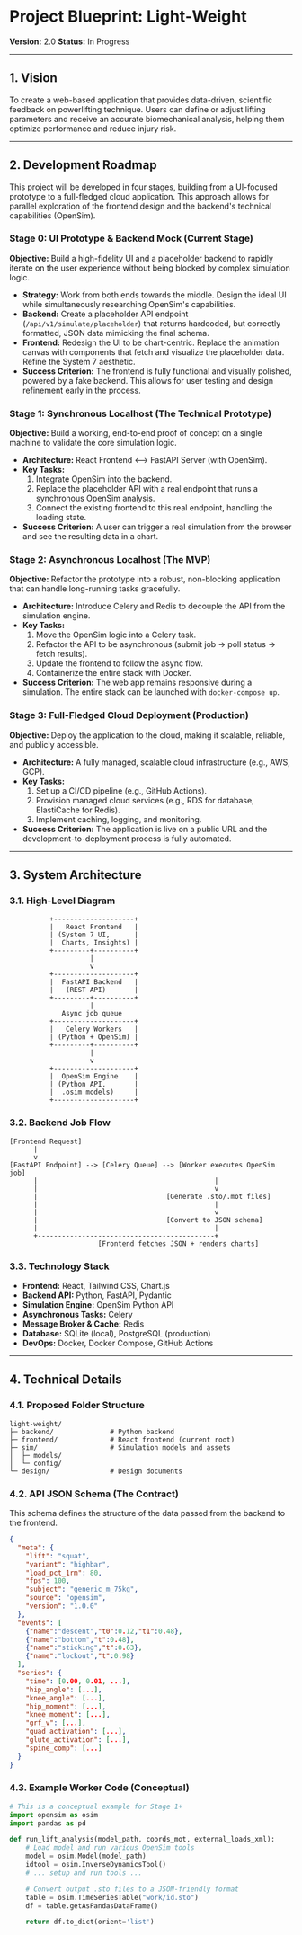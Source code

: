 # Project Blueprint: Light-Weight

**Version:** 2.0
**Status:** In Progress

---

## 1. Vision

To create a web-based application that provides data-driven, scientific feedback on powerlifting technique. Users can define or adjust lifting parameters and receive an accurate biomechanical analysis, helping them optimize performance and reduce injury risk.

---

## 2. Development Roadmap

This project will be developed in four stages, building from a UI-focused prototype to a full-fledged cloud application. This approach allows for parallel exploration of the frontend design and the backend's technical capabilities (OpenSim).

### Stage 0: UI Prototype & Backend Mock (Current Stage)

**Objective:** Build a high-fidelity UI and a placeholder backend to rapidly iterate on the user experience without being blocked by complex simulation logic.

-   **Strategy:** Work from both ends towards the middle. Design the ideal UI while simultaneously researching OpenSim's capabilities.
-   **Backend:** Create a placeholder API endpoint (`/api/v1/simulate/placeholder`) that returns hardcoded, but correctly formatted, JSON data mimicking the final schema.
-   **Frontend:** Redesign the UI to be chart-centric. Replace the animation canvas with components that fetch and visualize the placeholder data. Refine the System 7 aesthetic.
-   **Success Criterion:** The frontend is fully functional and visually polished, powered by a fake backend. This allows for user testing and design refinement early in the process.

### Stage 1: Synchronous Localhost (The Technical Prototype)

**Objective:** Build a working, end-to-end proof of concept on a single machine to validate the core simulation logic.

-   **Architecture:** React Frontend <--> FastAPI Server (with OpenSim).
-   **Key Tasks:**
    1.  Integrate OpenSim into the backend.
    2.  Replace the placeholder API with a real endpoint that runs a synchronous OpenSim analysis.
    3.  Connect the existing frontend to this real endpoint, handling the loading state.
-   **Success Criterion:** A user can trigger a real simulation from the browser and see the resulting data in a chart.

### Stage 2: Asynchronous Localhost (The MVP)

**Objective:** Refactor the prototype into a robust, non-blocking application that can handle long-running tasks gracefully.

-   **Architecture:** Introduce Celery and Redis to decouple the API from the simulation engine.
-   **Key Tasks:**
    1.  Move the OpenSim logic into a Celery task.
    2.  Refactor the API to be asynchronous (submit job -> poll status -> fetch results).
    3.  Update the frontend to follow the async flow.
    4.  Containerize the entire stack with Docker.
-   **Success Criterion:** The web app remains responsive during a simulation. The entire stack can be launched with `docker-compose up`.

### Stage 3: Full-Fledged Cloud Deployment (Production)

**Objective:** Deploy the application to the cloud, making it scalable, reliable, and publicly accessible.

-   **Architecture:** A fully managed, scalable cloud infrastructure (e.g., AWS, GCP).
-   **Key Tasks:**
    1.  Set up a CI/CD pipeline (e.g., GitHub Actions).
    2.  Provision managed cloud services (e.g., RDS for database, ElastiCache for Redis).
    3.  Implement caching, logging, and monitoring.
-   **Success Criterion:** The application is live on a public URL and the development-to-deployment process is fully automated.

---

## 3. System Architecture

### 3.1. High-Level Diagram

```
          +--------------------+
          |   React Frontend   |
          | (System 7 UI,      |
          |  Charts, Insights) |
          +---------+----------+
                    |
                    v
          +--------------------+
          |  FastAPI Backend   |
          |   (REST API)       |
          +---------+----------+
                    |
             Async job queue
          +--------------------+
          |   Celery Workers   |
          | (Python + OpenSim) |
          +---------+----------+
                    |
                    v
          +--------------------+
          |  OpenSim Engine    |
          | (Python API,       |
          |  .osim models)     |
          +--------------------+
```

### 3.2. Backend Job Flow

```
[Frontend Request]
      |
      v
[FastAPI Endpoint] --> [Celery Queue] --> [Worker executes OpenSim job]
      |                                            |
      |                                            v
      |                                [Generate .sto/.mot files]
      |                                            |
      |                                            v
      |                                [Convert to JSON schema]
      |                                            |
      +--------------------------------------------+
                      [Frontend fetches JSON + renders charts]
```

### 3.3. Technology Stack

-   **Frontend:** React, Tailwind CSS, Chart.js
-   **Backend API:** Python, FastAPI, Pydantic
-   **Simulation Engine:** OpenSim Python API
-   **Asynchronous Tasks:** Celery
-   **Message Broker & Cache:** Redis
-   **Database:** SQLite (local), PostgreSQL (production)
-   **DevOps:** Docker, Docker Compose, GitHub Actions

---

## 4. Technical Details

### 4.1. Proposed Folder Structure

```
light-weight/
├─ backend/              # Python backend
├─ frontend/             # React frontend (current root)
├─ sim/                  # Simulation models and assets
│  ├─ models/
│  └─ config/
└─ design/               # Design documents
```

### 4.2. API JSON Schema (The Contract)

This schema defines the structure of the data passed from the backend to the frontend.

```json
{
  "meta": {
    "lift": "squat",
    "variant": "highbar",
    "load_pct_1rm": 80,
    "fps": 100,
    "subject": "generic_m_75kg",
    "source": "opensim",
    "version": "1.0.0"
  },
  "events": [
    {"name":"descent","t0":0.12,"t1":0.48},
    {"name":"bottom","t":0.48},
    {"name":"sticking","t":0.63},
    {"name":"lockout","t":0.98}
  ],
  "series": {
    "time": [0.00, 0.01, ...],
    "hip_angle": [...],
    "knee_angle": [...],
    "hip_moment": [...],
    "knee_moment": [...],
    "grf_v": [...],
    "quad_activation": [...],
    "glute_activation": [...],
    "spine_comp": [...]
  }
}
```

### 4.3. Example Worker Code (Conceptual)

```python
# This is a conceptual example for Stage 1+
import opensim as osim
import pandas as pd

def run_lift_analysis(model_path, coords_mot, external_loads_xml):
    # Load model and run various OpenSim tools
    model = osim.Model(model_path)
    idtool = osim.InverseDynamicsTool()
    # ... setup and run tools ...

    # Convert output .sto files to a JSON-friendly format
    table = osim.TimeSeriesTable("work/id.sto")
    df = table.getAsPandasDataFrame()

    return df.to_dict(orient='list')
```